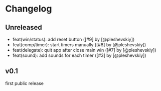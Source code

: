 # Changelog

## Unreleased

- feat(win/status): add reset button ([#9] by [@pleshevskiy])
- feat(comp/timer): start timers manually ([#8] by [@pleshevskiy])
- feat(delegate): quit app after close main win ([#7] by [@pleshevskiy])
- feat(sound): add sounds for each timer ([#3] by [@pleshevskiy])

## v0.1

first public release
